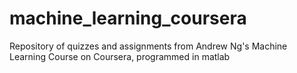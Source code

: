 # machine_learning_coursera

Repository of quizzes and assignments from Andrew Ng's Machine Learning Course on Coursera, programmed in matlab
